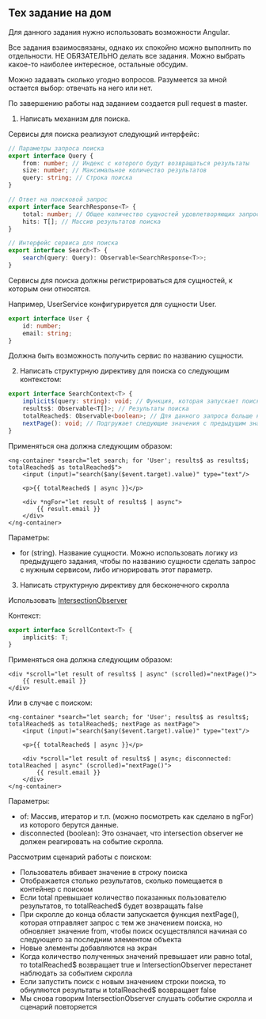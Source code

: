 ## Тех задание на дом

Для данного задания нужно использовать возможности Angular.

Все задания взаимосвязаны, однако их спокойно можно выполнить по отдельности. НЕ ОБЯЗАТЕЛЬНО делать все задания. Можно выбрать какое-то наиболее интересное, остальные обсудим.

Можно задавать сколько угодно вопросов. Разумеется за мной остается выбор: отвечать на него или нет.

По завершению работы над заданием создается pull request в master.

1. Написать механизм для поиска.

Сервисы для поиска реализуют следующий интерфейс:

```typescript
// Параметры запроса поиска
export interface Query {
    from: number; // Индекс с которого будут возвращаться результаты
    size: number; // Максимальное количество результатов
    query: string; // Строка поиска
}

// Ответ на поисковой запрос
export interface SearchResponse<T> {
    total: number; // Общее количество сущностей удовлетворяющих запросу
    hits: T[]; // Массив результатов поиска
}

// Интерфейс сервиса для поиска
export interface Search<T> {
    search(query: Query): Observable<SearchResponse<T>>;
}
```

Сервисы для поиска должны регистрироваться для сущностей, к которым они относятся.

Например, UserService конфигурируется для сущности User.

```typescript
export interface User {
    id: number;
    email: string;
}
```

Должна быть возможность получить сервис по названию сущности.

2. Написать структурную директиву для поиска со следующим контекcтом:

```typescript
export interface SearchContext<T> {
    implicit$(query: string): void; // Функция, которая запускает поиск
    results$: Observable<T[]>; // Результаты поиска
    totalReached$: Observable<boolean>; // Для данного запроса больше нет результатов
    nextPage(): void; // Подгружает следующие значения с предыдущим значением строки поиска
}
```

Применяться она должна следующим образом:

```angular2html
<ng-container *search="let search; for 'User'; results$ as results$; totalReached$ as totalReached$">
    <input (input)="search($any($event.target).value)" type="text"/>

    <p>{{ totalReached$ | async }}</p>

    <div *ngFor="let result of results$ | async">
        {{ result.email }}
    </div>
</ng-container>
```

Параметры:

- for (string). Название сущности. Можно использовать логику из предыдущего задания, чтобы по названию сущности сделать запрос с нужным сервисом, либо игнорировать этот параметр.

3. Написать структурную директиву для бесконечного скролла

Использовать [IntersectionObserver](https://developer.mozilla.org/ru/docs/Web/API/Intersection_Observer_API)

Контекст:

```typescript
export interface ScrollContext<T> {
    implicit$: T;
}
```

Применяться она должна следующим образом:

```angular2html
<div *scroll="let result of results$ | async" (scrolled)="nextPage()">
    {{ result.email }}
</div>
```

Или в случае с поиском:

```angular2html
<ng-container *search="let search; for 'User'; results$ as results$; totalReached$ as totalReached$; nextPage as nextPage">
    <input (input)="search($any($event.target).value)" type="text"/>

    <p>{{ totalReached$ | async }}</p>

    <div *scroll="let result of results$ | async; disconnected: totalReached | async" (scrolled)="nextPage()">
        {{ result.email }}
    </div>
</ng-container>
```

Параметры:
- of: Массив, итератор и т.п. (можно посмотреть как сделано в ngFor) из которого берутся данные.
- disconnected (boolean): Это означает, что intersection observer не должен реагировать на событие скролла.

Рассмотрим сценарий работы с поиском:

- Пользователь вбивает значение в строку поиска
- Отображается столько результатов, сколько помещается в контейнер с поиском
- Если total превышает количество показанных пользователю результатов, то totalReached$ будет возвращать false
- При скролле до конца области запускается функция nextPage(), которая отправляет запрос с тем же значением поиска, но обновляет значение from, чтобы поиск осуществлялся начиная со следующего за последним элементом объекта
- Новые элементы добавляются на экран
- Когда количество полученных значений превышает или равно total, то totalReached$ возвращает true и IntersectionObserver перестанет наблюдать за событием скролла
- Если запустить поиск с новым значением строки поиска, то обнуляются результаты и totalReached$ возвращает false
- Мы снова говорим IntersectionObserver слушать событие скролла и сценарий повторяется



